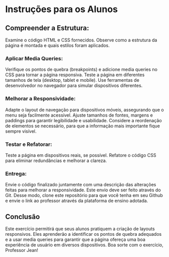 
# Instruções para os Alunos

## Compreender a Estrutura:

Examine o código HTML e CSS fornecidos. Observe como a estrutura da página é montada e quais estilos foram aplicados.

### Aplicar Media Queries:

Verifique os pontos de quebra (breakpoints) e adicione media queries no CSS para tornar a página responsiva.
Teste a página em diferentes tamanhos de tela (desktop, tablet e mobile). Use ferramentas de desenvolvedor no navegador para simular dispositivos diferentes.

### Melhorar a Responsividade:

Adapte o layout de navegação para dispositivos móveis, assegurando que o menu seja facilmente acessível.
Ajuste tamanhos de fontes, margens e paddings para garantir legibilidade e usabilidade.
Considere a reordenação de elementos se necessário, para que a informação mais importante fique sempre visível.

### Testar e Refatorar:

Teste a página em dispositivos reais, se possível.
Refatore o código CSS para eliminar redundâncias e melhorar a clareza.

### Entrega:

Envie o código finalizado juntamente com uma descrição das alterações feitas para melhorar a responsividade. Este envio deve ser feito através do Git. Desse modo, clone este repositório para que você tenha em seu Github e envie o link ao professor através da plataforma de ensino adotada. 

## Conclusão
Este exercício permitirá que seus alunos pratiquem a criação de layouts responsivos. Eles aprenderão a identificar os pontos de quebra adequados e a usar media queries para garantir que a página ofereça uma boa experiência de usuário em diversos dispositivos. Boa sorte com o exercício, Professor Jean!
